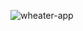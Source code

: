 
![wheater-app](https://github.com/Deepak6440/wheater-app-using-HTML/assets/59681582/16472b83-3e3e-49f1-b845-b4bb3cbd1d8e)
